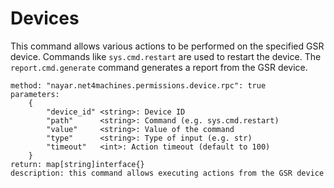 # Devices


This command allows various actions to be performed on the specified GSR device.
Commands like `sys.cmd.restart` are used to restart the device.
The `report.cmd.generate` command generates a report from the GSR device.

```
method: "nayar.net4machines.permissions.device.rpc": true
parameters:
    {
		"device_id" <string>: Device ID
		"path"      <string>: Command (e.g. sys.cmd.restart)
		"value"     <string>: Value of the command
		"type"      <string>: Type of input (e.g. str)
		"timeout"   <int>: Action timeout (default to 100) 
	}
return: map[string]interface{}
description: this command allows executing actions from the GSR device
```
